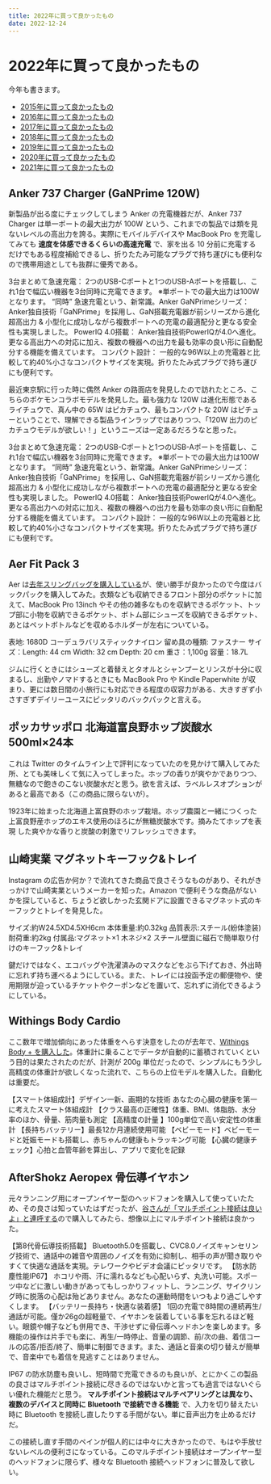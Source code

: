 ```yaml
---
title: 2022年に買って良かったもの
date: 2022-12-24
---
```


# 2022年に買って良かったもの

今年も書きます。

- [2015年に買って良かったもの](/posts/2015/bought-in-2015.html)
- [2016年に買って良かったもの](/posts/2016/bought-in-2016.html)
- [2017年に買って良かったもの](/posts/2017/bought-in-2017.html)
- [2018年に買って良かったもの](/posts/2018/bought-in-2018.html)
- [2019年に買って良かったもの](/posts/2019/bought-in-2019.html)
- [2020年に買って良かったもの](/posts/2020/bought-in-2020.html)
- [2021年に買って良かったもの](/posts/2021/bought-in-2021.html)

## Anker 737 Charger (GaNPrime 120W)

新製品が出る度にチェックしてしまう Anker の充電機器だが、Anker 737 Charger は単一ポートの最大出力が 100W という、これまでの製品では類を見ないレベルの高出力を誇る。実際にモバイルデバイスや MacBook Pro を充電してみても **速度を体感できるくらいの高速充電** で、家を出る 10 分前に充電するだけでもある程度補給できるし、折りたたみ可能なプラグで持ち運びにも便利なので携帯用途としても抜群に優秀である。

<affiliate-link 
  src="https://m.media-amazon.com/images/I/51nxTi44z9L._AC_SX679_.jpg"
  href="https://www.amazon.co.jp/dp/B09W9MS685"
  tag="1000ch-22"
  title="Anker 737 Charger (GaNPrime 120W) (USB PD 充電器 USB-A & USB-C 3ポート)">
  3台まとめて急速充電： 2つのUSB-Cポートと1つのUSB-Aポートを搭載し、これ1台で幅広い機器を3台同時に充電できます。 ※単ポートでの最大出力は100Wとなります。
  “同時” 急速充電という、新常識。Anker GaNPrimeシリーズ：Anker独自技術「GaNPrime」を採用し、GaN搭載充電器が前シリーズから進化 超高出力 & 小型化に成功しながら複数ポートへの充電の最適配分と更なる安全性も実現しました。
  PowerIQ 4.0搭載： Anker独自技術PowerIQが4.0へ進化。 更なる高出力への対応に加え、複数の機器への出力を最も効率の良い形に自動配分する機能を備えています。
  コンパクト設計： 一般的な96W以上の充電器と比較して約40%小さなコンパクトサイズを実現。折りたたみ式プラグで持ち運びにも便利です。
</affiliate-link>

最近東京駅に行った時に偶然 Anker の路面店を発見したので訪れたところ、こちらのポケモンコラボモデルを発見した。最も強力な 120W は進化形態であるライチュウで、真ん中の 65W はピカチュウ、最もコンパクトな 20W はピチューということで、理解できる製品ラインラップではありつつ、「120W 出力のピカチュウモデルが欲しい！」というニーズは一定あるだろうなと思った。

<affiliate-link 
  src="https://m.media-amazon.com/images/I/71n8gcckF4L._AC_SX679_.jpg"
  href="https://www.amazon.co.jp/dp/B0B9W93H5H"
  tag="1000ch-22"
  title="Anker USB急速充電器 120W ライチュウモデル (USB PD 充電器 USB-A & USB-C 3ポート)">
  3台まとめて急速充電： 2つのUSB-Cポートと1つのUSB-Aポートを搭載し、これ1台で幅広い機器を3台同時に充電できます。 ※単ポートでの最大出力は100Wとなります。
  “同時” 急速充電という、新常識。Anker GaNPrimeシリーズ：Anker独自技術「GaNPrime」を採用し、GaN搭載充電器が前シリーズから進化 超高出力 & 小型化に成功しながら複数ポートへの充電の最適配分と更なる安全性も実現しました。
  PowerIQ 4.0搭載： Anker独自技術PowerIQが4.0へ進化。 更なる高出力への対応に加え、複数の機器への出力を最も効率の良い形に自動配分する機能を備えています。
  コンパクト設計： 一般的な96W以上の充電器と比較して約40%小さなコンパクトサイズを実現。折りたたみ式プラグで持ち運びにも便利です。
</affiliate-link>

## Aer Fit Pack 3

Aer は[去年スリングバッグを購入している](/posts/2021/bought-in-2021.html)が、使い勝手が良かったので今度はバックパックを購入してみた。衣類なども収納できるフロント部分のポケットに加えて、MacBook Pro 13inch やその他の雑多なものを収納できるポケット、トップ部に小物を収納できるポケット、ボトム部にシューズを収納できるポケット、あとはペットボトルなどを収めるホルダーが左右についている。

<affiliate-link 
  src="https://m.media-amazon.com/images/I/61Q4-HcDibL._AC_UL1200_.jpg"
  href="https://www.amazon.co.jp/dp/B08ZMLTZRV"
  tag="1000ch-22"
  title="Aer Fit Pack 3">
  表地: 1680D コーデュラバリスティックナイロン
  留め具の種類: ファスナー
  サイズ：Length: 44 cm Width: 32 cm Depth: 20 cm
  重さ：1,100g
  容量：18.7L
</affiliate-link>

ジムに行くときにはシューズと着替えとタオルとシャンプーとリンスが十分に収まるし、出勤やノマドするときにも MacBook Pro や Kindle Paperwhite が収まり、更には数日間の小旅行にも対応できる程度の収容力がある、大きすぎず小さすぎずデイリーユースにピッタリのバックパックと言える。

## ポッカサッポロ 北海道富良野ホップ炭酸水 500ml×24本

これは Twitter のタイムライン上で評判になっていたのを見かけて購入してみた所、とても美味しくて気に入ってしまった。ホップの香りが爽やかでありつつ、無糖なので飽きのこない炭酸水だと思う。欲を言えば、ラベルレスオプションがあると最高である（この商品に限らないが）。

<affiliate-link 
  src="https://m.media-amazon.com/images/I/71VBeXI4xPL._AC_SY879_PIbundle-24,TopRight,0,0_SH20_.jpg"
  href="https://www.amazon.co.jp/dp/B09RT1F3Z8"
  tag="1000ch-22"
  title="ポッカサッポロ 北海道富良野ホップ炭酸水 500ml×24本">
  1923年に始まった北海道上富良野のホップ栽培。ホップ農園と一緒につくった 上富良野産ホップのエキス使用のほろにが無糖炭酸水です。摘みたてホップを表現 した爽やかな香りと炭酸の刺激でリフレッシュできます。
</affiliate-link>

## 山崎実業 マグネットキーフック&トレイ

Instagram の広告か何か？で流れてきた商品で良さそうなものがあり、それがきっかけで山崎実業というメーカーを知った。Amazon で便利そうな商品がないかを探していると、ちょうど欲しかった玄関ドアに設置できるマグネット式のキーフックとトレイを発見した。

<affiliate-link 
  src="https://m.media-amazon.com/images/I/71M+l41tx3L._AC_SX679_.jpg"
  href="https://www.amazon.co.jp/dp/B0154HA59E"
  tag="1000ch-22"
  title="山崎実業 マグネットキーフック&トレイ">
  サイズ:約W24.5XD4.5XH6cm
  本体重量:約0.32kg
  品質表示:スチール(紛体塗装)
  耐荷重:約2kg
  付属品:マグネット×1 木ネジ×2
  スチール壁面に磁石で簡単取り付けのキーフック&トレイ
</affiliate-link>

鍵だけではなく、エコバッグや洗濯済みのマスクなどをぶら下げておき、外出時に忘れず持ち運べるようにしている。また、トレイには投函予定の郵便物や、使用期限が迫っているチケットやクーポンなどを置いて、忘れずに消化できるようにしている。

## Withings Body Cardio

ここ数年で増加傾向にあった体重をへらす決意をしたのが去年で、[Withings Body + を購入した](/posts/2021/bought-in-2021.html)。体重計に乗ることでデータが自動的に蓄積されていくという目的は果たされたのだが、計測が 200g 単位だったので、シンプルにもう少し高精度の体重計が欲しくなった流れで、こちらの上位モデルを購入した。自動化は重要だ。

<affiliate-link 
  src="https://m.media-amazon.com/images/I/61i7qOaOPzL._AC_SX679_.jpg"
  href="https://www.amazon.co.jp/dp/B07B4RFH3Y"
  tag="1000ch-22"
  title="Withings Body Cardio">
  【スマート体組成計】デザイン一新、画期的な技術 あなたの心臓の健康を第一に考えたスマート体組成計
  【クラス最高の正確性】体重、BMI、体脂肪、水分率のほか、骨量、筋肉量も測定
  【高精度の計量 】100g単位で高い安定性の体重計
  【長持ちバッテリー】最長12か月連続使用可能
  【ベビーモード】ベビーモードと妊娠モードも搭載し、赤ちゃんの健康もトラッキング可能
  【心臓の健康チェック】心拍と血管年齢を算出し、アプリで変化を記録
</affiliate-link>

## AfterShokz Aeropex 骨伝導イヤホン

元々ランニング用にオープンイヤー型のヘッドフォンを購入して使っていたため、その良さは知っていたはずだったが、[谷さんが「マルチポイント接続は良いよ」と連呼する](https://ameblo.jp/troiiika/entry-12609570394.html)ので購入してみたら、想像以上にマルチポイント接続は良かった。

<affiliate-link 
  src="https://m.media-amazon.com/images/I/61lmPKVhpjL._AC_SX679_.jpg"
  href="https://www.amazon.co.jp/dp/B07RQLTFJ5"
  tag="1000ch-22"
  title="AfterShokz Aeropex 骨伝導イヤホン">
  【第8代骨伝導技術搭載】 Bluetooth5.0を搭載し、CVC8.0ノイズキャンセリング技術で、通話中の雑音や周囲のノイズを有効に抑制し、相手の声が聞き取りやすくて快適な通話を実現。テレワークやビデオ会議にピッタリです。
  【防水防塵性能IP67】 ホコリや雨、汗に濡れるなども心配いらず、丸洗い可能。スポーツ中などに激しい動きがあってもしっかりフィットし、ランニング、サイクリング時に脱落の心配は殆どありません。あなたの運動時間をいつもより過ごしやすくします。
  【バッテリー長持ち・快適な装着感】 1回の充電で8時間の連続再生/通話が可能。僅か26gの超軽量で、イヤホンを装着している事を忘れるほど軽い。眼鏡や帽子なども併用でき、干渉せずに骨伝導ヘッドホンを楽しめます。多機能の操作は片手でも楽に、再生/一時停止、音量の調節、前/次の曲、着信コールの応答/拒否/終了、簡単に制御できます。また、通話と音楽の切り替えが簡単で、音楽中でも着信を見逃すことはありません。
</affiliate-link>

IP67 の防水防塵も良いし、短時間で充電できるのも良いが、とにかくこの製品の良さはマルチポイント接続に尽きるのではないかと言っても過言ではないぐらい優れた機能だと思う。 **マルチポイント接続はマルチペアリングとは異なり、複数のデバイスと同時に Bluetooth で接続できる機能** で、入力を切り替えたい時に Bluetooth を接続し直したりする手間がない。単に音声出力を止めるだけだ。

この接続し直す手間のペインが個人的には中々に大きかったので、もはや手放せないレベルの便利さになっている。このマルチポイント接続はオープンイヤー型のヘッドフォンに限らず、様々な Bluetooth 接続ヘッドフォンに普及して欲しい。
